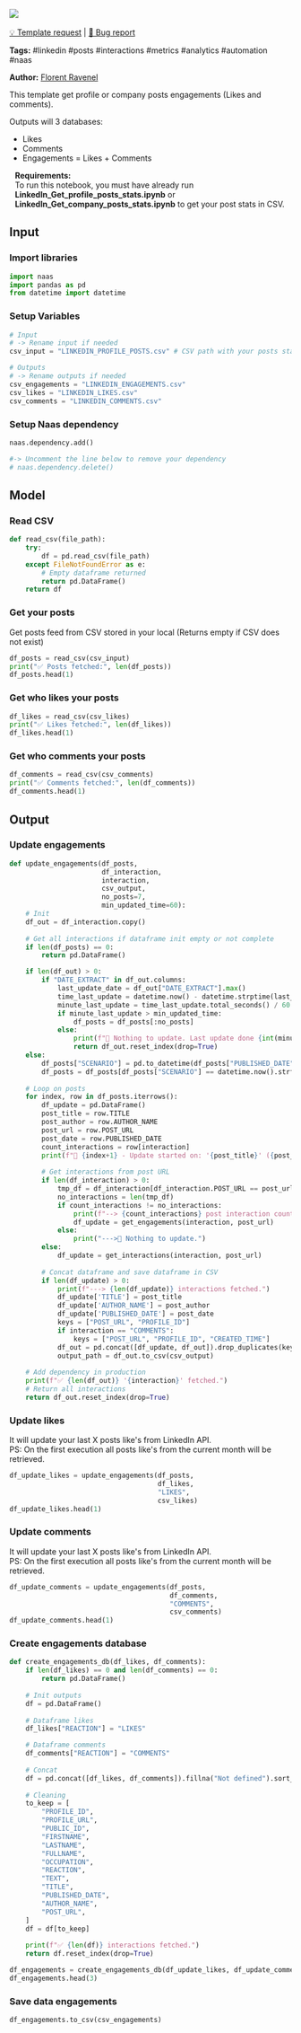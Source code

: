 <a href="https://app.naas.ai/user-redirect/naas/downloader?url=https://raw.githubusercontent.com/jupyter-naas/awesome-notebooks/master/LinkedIn/LinkedIn_Get_posts_engagements.ipynb" target="_parent"><img src="https://naasai-public.s3.eu-west-3.amazonaws.com/open_in_naas.svg"/></a><br><br><a href="https://github.com/jupyter-naas/awesome-notebooks/issues/new?assignees=&labels=&template=template-request.md&title=Tool+-+Action+of+the+notebook+">💡 Template request</a> | <a href="https://github.com/jupyter-naas/awesome-notebooks/issues/new?assignees=&labels=&template=bug_report.md&title=LinkedIn+-+Get+posts+engagements:+Error+short+description">🚨 Bug report</a>

**Tags:** #linkedin #posts #interactions #metrics #analytics #automation #naas

**Author:** [Florent Ravenel](https://www.linkedin.com/in/florent-ravenel/)

This template get profile or company posts engagements (Likes and comments).

Outputs will 3 databases:
- Likes
- Comments
- Engagements = Likes + Comments

<div class="alert alert-info" role="info" style="margin: 10px">
<b>Requirements:</b><br>
To run this notebook, you must have already run <b>LinkedIn_Get_profile_posts_stats.ipynb</b> or <b>LinkedIn_Get_company_posts_stats.ipynb</b> to get your post stats in CSV.<br>
</div>

## Input

### Import libraries


```python
import naas
import pandas as pd
from datetime import datetime
```

### Setup Variables


```python
# Input
# -> Rename input if needed
csv_input = "LINKEDIN_PROFILE_POSTS.csv" # CSV path with your posts stats generated with 'LinkedIn_Get_profile_posts_stats.ipynb' or 'LinkedIn_Get_company_posts_stats.ipynb'

# Outputs
# -> Rename outputs if needed
csv_engagements = "LINKEDIN_ENGAGEMENTS.csv"
csv_likes = "LINKEDIN_LIKES.csv"
csv_comments = "LINKEDIN_COMMENTS.csv"
```

### Setup Naas dependency


```python
naas.dependency.add()

#-> Uncomment the line below to remove your dependency
# naas.dependency.delete()
```

## Model

### Read CSV


```python
def read_csv(file_path):
    try:
        df = pd.read_csv(file_path)
    except FileNotFoundError as e:
        # Empty dataframe returned
        return pd.DataFrame()
    return df
```

### Get your posts
Get posts feed from CSV stored in your local (Returns empty if CSV does not exist)


```python
df_posts = read_csv(csv_input)
print("✅ Posts fetched:", len(df_posts))
df_posts.head(1)
```

### Get who likes your posts


```python
df_likes = read_csv(csv_likes)
print("✅ Likes fetched:", len(df_likes))
df_likes.head(1)
```

### Get who comments your posts


```python
df_comments = read_csv(csv_comments)
print("✅ Comments fetched:", len(df_comments))
df_comments.head(1)
```

## Output

### Update engagements


```python
def update_engagements(df_posts,
                       df_interaction,
                       interaction,
                       csv_output,
                       no_posts=7,
                       min_updated_time=60):
    # Init
    df_out = df_interaction.copy()
    
    # Get all interactions if dataframe init empty or not complete
    if len(df_posts) == 0:
        return pd.DataFrame()

    if len(df_out) > 0:
        if "DATE_EXTRACT" in df_out.columns:
            last_update_date = df_out["DATE_EXTRACT"].max()
            time_last_update = datetime.now() - datetime.strptime(last_update_date, "%Y-%m-%d %H:%M:%S")
            minute_last_update = time_last_update.total_seconds() / 60
            if minute_last_update > min_updated_time:
                df_posts = df_posts[:no_posts]
            else:
                print(f"🛑 Nothing to update. Last update done {int(minute_last_update)} minutes ago.")
                return df_out.reset_index(drop=True)
    else:
        df_posts["SCENARIO"] = pd.to_datetime(df_posts["PUBLISHED_DATE"].str[:-6]).dt.strftime("%Y-%m")
        df_posts = df_posts[df_posts["SCENARIO"] == datetime.now().strftime("%Y-%m")].reset_index(drop=True)
        
    # Loop on posts
    for index, row in df_posts.iterrows():
        df_update = pd.DataFrame()
        post_title = row.TITLE
        post_author = row.AUTHOR_NAME
        post_url = row.POST_URL
        post_date = row.PUBLISHED_DATE
        count_interactions = row[interaction]
        print(f"🔄 {index+1} - Update started on: '{post_title}' ({post_url})")
        
        # Get interactions from post URL
        if len(df_interaction) > 0:
            tmp_df = df_interaction[df_interaction.POST_URL == post_url]
            no_interactions = len(tmp_df)
            if count_interactions != no_interactions:
                print(f"--> {count_interactions} post interaction count vs {no_interactions} interactions.")
                df_update = get_engagements(interaction, post_url)
            else:
                print("--->🛑 Nothing to update.")
        else:
            df_update = get_interactions(interaction, post_url)
        
        # Concat dataframe and save dataframe in CSV
        if len(df_update) > 0:
            print(f"---> {len(df_update)} interactions fetched.")
            df_update['TITLE'] = post_title
            df_update['AUTHOR_NAME'] = post_author
            df_update['PUBLISHED_DATE'] = post_date
            keys = ["POST_URL", "PROFILE_ID"]
            if interaction == "COMMENTS":
                keys = ["POST_URL", "PROFILE_ID", "CREATED_TIME"]
            df_out = pd.concat([df_update, df_out]).drop_duplicates(keys, keep="first")
            output_path = df_out.to_csv(csv_output)
            
    # Add dependency in production
    print(f"✅ {len(df_out)} '{interaction}' fetched.")
    # Return all interactions
    return df_out.reset_index(drop=True)
```

### Update likes
It will update your last X posts like's from LinkedIn API.<br>
PS: On the first execution all posts like's from the current month will be retrieved.


```python
df_update_likes = update_engagements(df_posts,
                                     df_likes,
                                     "LIKES",
                                     csv_likes)
df_update_likes.head(1)
```

### Update comments
It will update your last X posts like's from LinkedIn API.<br>
PS: On the first execution all posts like's from the current month will be retrieved.


```python
df_update_comments = update_engagements(df_posts,
                                        df_comments,
                                        "COMMENTS",
                                        csv_comments)
df_update_comments.head(1)
```

### Create engagements database


```python
def create_engagements_db(df_likes, df_comments):
    if len(df_likes) == 0 and len(df_comments) == 0:
        return pd.DataFrame()
    
    # Init outputs
    df = pd.DataFrame()
    
    # Dataframe likes
    df_likes["REACTION"] = "LIKES"

    # Dataframe comments
    df_comments["REACTION"] = "COMMENTS"
    
    # Concat
    df = pd.concat([df_likes, df_comments]).fillna("Not defined").sort_values(by="PUBLISHED_DATE", ascending=False)
    
    # Cleaning
    to_keep = [
        "PROFILE_ID",
        "PROFILE_URL",
        "PUBLIC_ID",
        "FIRSTNAME",
        "LASTNAME",
        "FULLNAME",
        "OCCUPATION",
        "REACTION",
        "TEXT",
        "TITLE",
        "PUBLISHED_DATE",
        "AUTHOR_NAME",
        "POST_URL",
    ]
    df = df[to_keep]
    
    print(f"✅ {len(df)} interactions fetched.")
    return df.reset_index(drop=True)

df_engagements = create_engagements_db(df_update_likes, df_update_comments)
df_engagements.head(3)
```

### Save data engagements


```python
df_engagements.to_csv(csv_engagements)
```
